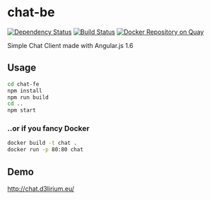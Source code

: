 # chat-be

[![Dependency Status](https://david-dm.org/paolo-chiabrera/chat-be.svg)](https://david-dm.org/paolo-chiabrera/chat-be)
[![Build Status](https://travis-ci.org/paolo-chiabrera/chat-be.svg?branch=master)](https://travis-ci.org/paolo-chiabrera/chat-be)
[![Docker Repository on Quay](https://quay.io/repository/d3lirium/chat-be/status "Docker Repository on Quay")](https://quay.io/repository/d3lirium/chat)

Simple Chat Client made with Angular.js 1.6

## Usage

```bash
cd chat-fe
npm install
npm run build
cd ..
npm start
```

### ..or if you fancy Docker

```bash
docker build -t chat .
docker run -p 80:80 chat
```

## Demo

http://chat.d3lirium.eu/
